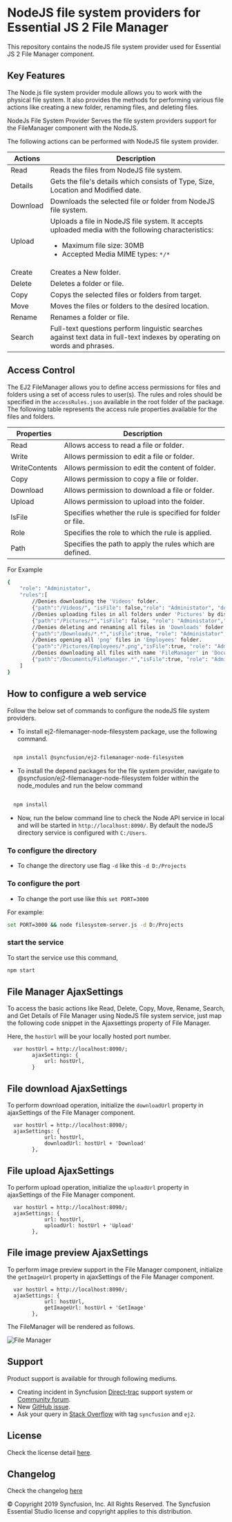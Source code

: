 # NodeJS file system providers for Essential JS 2 File Manager 

This repository contains the nodeJS file system provider used for Essential JS 2 File Manager component.

## Key Features

The Node.js file system provider module allows you to work with the physical file system. It also provides the methods for performing various file actions like creating a new folder, renaming files, and deleting files.

NodeJs File System Provider Serves the file system providers support for the  FileManager component with the NodeJS.

The following actions can be performed with NodeJS file system provider.

| **Actions** | **Description** |
| --- | --- |
| Read      | Reads the files from NodeJS file system. |
| Details   | Gets the file's details which consists of Type, Size, Location and Modified date. |
| Download  | Downloads the selected file or folder from NodeJS file system. |
| Upload    | Uploads a file in NodeJS file system. It accepts uploaded media with the following characteristics: <ul><li>Maximum file size:  30MB</li><li>Accepted Media MIME types: `*/*` </li></ul> |
| Create    | Creates a New folder. |
| Delete    | Deletes a folder or file. |
| Copy      | Copys the selected files or folders from target. |
| Move      | Moves the files or folders to the desired location. |
| Rename    | Renames a folder or file. |
| Search    | Full-text questions perform linguistic searches against text data in full-text indexes by operating on words and phrases. |

## Access Control

The EJ2 FileManager allows you to define access permissions for files and folders using a set of access rules to user(s). The rules and roles should be specified in the `accessRules.json` available in the root folder of the package. The following table represents the access rule properties available for the files and folders.

| **Properties** | **Description** |
| --- | --- |
| Read          | Allows access to read a file or folder. |
| Write         | Allows permission to edit a file or folder. |
| WriteContents | Allows permission to edit the content of folder. |
| Copy          | Allows permission to copy a file or folder. |
| Download      | Allows permission to download a file or folder. |
| Upload        | Allows permission to upload into the folder. |
| IsFile        | Specifies whether the rule is specified for folder or file. |
| Role          | Specifies the role to which the rule is applied. |
| Path          | Specifies the path to apply the rules which are defined. |

For Example
```sh
{
    "role": "Administator",
    "rules":[
        //Denies downloading the 'Videos' folder.
        {"path":"/Videos/", "isFile": false,"role": "Administator", "download": "deny"},
        //Denies uploading files in all folders under 'Pictures' by displaying a custom access denied message.
        {"path":"/Pictures/*","isFile": false, "role": "Administator","upload": "deny","message":"you don't have permission for this, Contact admisinistrator for access."  },
        //Denies deleting and renaming all files in 'Downloads' folder.
        {"path":"/Downloads/*.*","isFile":true, "role": "Administator","write": "deny", },
        //Denies opening all 'png' files in 'Employees' folder.
        {"path":"/Pictures/Employees/*.png","isFile":true, "role": "Administator","read": "deny" },
        //Denies downloading all files with name 'FileManager' in 'Documents' folder.
        {"path":"/Documents/FileManager.*","isFile":true, "role": "Administator", "download": "deny", "message":"you don't have permission for this, Contact admisinistrator for access."  },
    ]
}
```


## How to configure a web service

Follow the below set of commands to configure the nodeJS file system providers. 

- To install ej2-filemanager-node-filesystem package, use the following command.

```sh
 
  npm install @syncfusion/ej2-filemanager-node-filesystem

```

- To install the depend packages for the file system provider, navigate to @syncfusion/ej2-filemanager-node-filesystem folder within the node_modules and run the below command 

```sh
 
  npm install

```

* Now, run the below command line to check the Node API service in local and will be started in `http://localhost:8090/`. By default the nodeJS directory service is configured with `C:/Users`. 

### To configure the directory

* To change the directory use flag `-d` like this `-d D:/Projects`
 
### To configure the port

* To change the port use like this `set PORT=3000`

For example: 

```sh
set PORT=3000 && node filesystem-server.js -d D:/Projects
```

### start the service

To start the service use this command,

```sh
npm start
```

## File Manager AjaxSettings

To access the basic actions like Read, Delete, Copy, Move, Rename, Search, and Get Details of File Manager using NodeJS file system service, just map the following code snippet in the Ajaxsettings property of File Manager.

Here, the `hostUrl` will be your locally hosted port number.

```
  var hostUrl = http://localhost:8090/;
        ajaxSettings: {
            url: hostUrl,
        }
```

## File download AjaxSettings

To perform download operation, initialize the `downloadUrl` property in ajaxSettings of the File Manager component.

```
  var hostUrl = http://localhost:8090/;
  ajaxSettings: {
            url: hostUrl,
            downloadUrl: hostUrl + 'Download'
        },
```

## File upload AjaxSettings

To perform upload operation, initialize the `uploadUrl` property in ajaxSettings of the File Manager component.

```
  var hostUrl = http://localhost:8090/;
  ajaxSettings: {
            url: hostUrl,
            uploadUrl: hostUrl + 'Upload'
        },
```

## File image preview AjaxSettings

To perform image preview support in the File Manager component, initialize the `getImageUrl` property in ajaxSettings of the File Manager component.

```
  var hostUrl = http://localhost:8090/;
  ajaxSettings: {
            url: hostUrl,
            getImageUrl: hostUrl + 'GetImage'
        },
```

The FileManager will be rendered as follows.

![File Manager](https://ej2.syncfusion.com/products/images/file-manager/readme.gif)

## Support

Product support is available for through following mediums.

* Creating incident in Syncfusion [Direct-trac](https://www.syncfusion.com/support/directtrac/incidents?utm_source=npm&utm_campaign=filemanager) support system or [Community forum](https://www.syncfusion.com/forums/essential-js2?utm_source=npm&utm_campaign=filemanager).
* New [GitHub issue](https://github.com/syncfusion/ej2-javascript-ui-controls/issues/new).
* Ask your query in [Stack Overflow](https://stackoverflow.com/?utm_source=npm&utm_campaign=filemanager) with tag `syncfusion` and `ej2`.

## License

Check the license detail [here](https://github.com/syncfusion/ej2-javascript-ui-controls/blob/master/license).

## Changelog

Check the changelog [here](https://github.com/syncfusion/ej2-javascript-ui-controls/blob/master/controls/filemanager/CHANGELOG.md)

© Copyright 2019 Syncfusion, Inc. All Rights Reserved. The Syncfusion Essential Studio license and copyright applies to this distribution.
